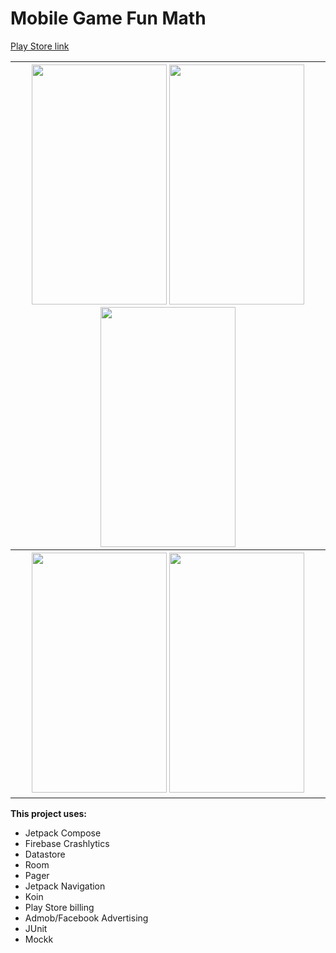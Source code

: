 # Mobile Game Fun Math

<a href="https://play.google.com/store/apps/details?id=uk.fernando.math">Play Store link</a>

<table>
<tr>
  <th>
<img src="https://user-images.githubusercontent.com/6031955/225082378-aaf36af4-3181-4c6e-be6b-5086ae79d114.jpg" style="width:216px;height:384px;">
<img src="https://user-images.githubusercontent.com/6031955/225083197-9c7b23e3-50ff-4f92-9763-124a5aa492fb.jpg" style="width:216px;height:384px;">
<img src="https://user-images.githubusercontent.com/6031955/225083214-8dc9aaba-7375-4d32-9013-7ae21803b50f.jpg" style="width:216px;height:384px;">
  </th>
  </tr>
  <th>
<img src="https://user-images.githubusercontent.com/6031955/225083266-c55680ff-0c77-4644-9b96-06072adcc44e.jpg" style="width:216px;height:384px;">
<img src="https://user-images.githubusercontent.com/6031955/225083350-84588b8f-85b2-479e-b98f-b9110726bf63.jpg" style="width:216px;height:384px;">
</th>
</table>

<b>This project uses:</b>
<ul>
  <li>Jetpack Compose</li>
  <li>Firebase Crashlytics</li>
  <li>Datastore</li>
  <li>Room</li>
  <li>Pager</li>
  <li>Jetpack Navigation</li>
  <li>Koin</li>
  <li>Play Store billing</li>
  <li>Admob/Facebook Advertising</li>
  <li>JUnit</li>
  <li>Mockk</li>
</ul>


